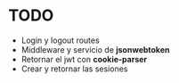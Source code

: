 # TODO

- Login y logout routes
- Middleware y servicio de **jsonwebtoken**
- Retornar el jwt con **cookie-parser**
- Crear y retornar las sesiones

